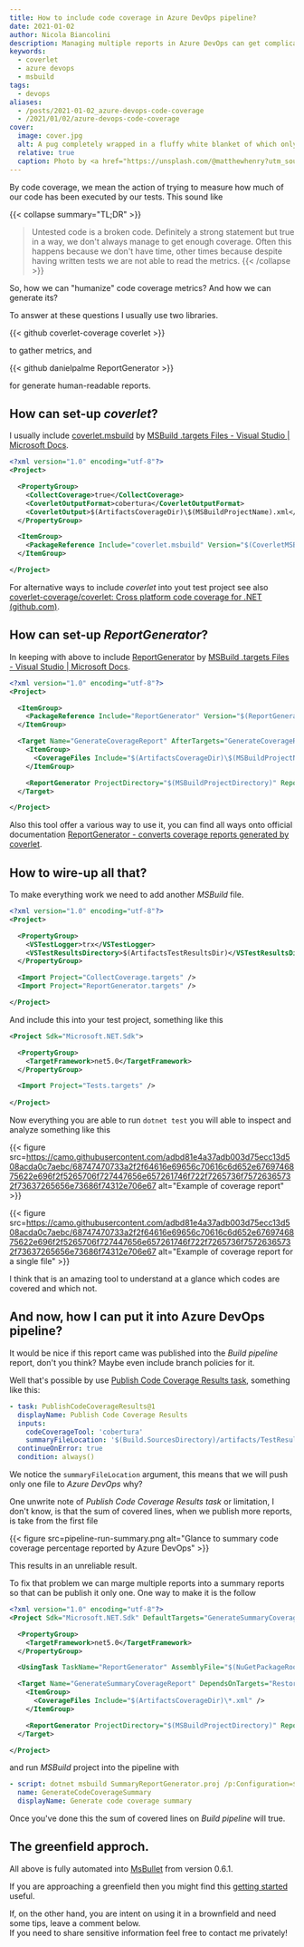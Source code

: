 ```yaml
---
title: How to include code coverage in Azure DevOps pipeline?
date: 2021-01-02
author: Nicola Biancolini
description: Managing multiple reports in Azure DevOps can get complicated, let's see how MSBuild can help us.
keywords: 
  - coverlet
  - azure devops
  - msbuild
tags:
  - devops
aliases:
  - /posts/2021-01-02_azure-devops-code-coverage
  - /2021/01/02/azure-devops-code-coverage
cover:
  image: cover.jpg
  alt: A pug completely wrapped in a fluffy white blanket of which only the muzzle is visible
  relative: true
  caption: Photo by <a href="https://unsplash.com/@matthewhenry?utm_source=unsplash&utm_medium=referral&utm_content=creditCopyText">Matthew Henry</a> on <a href="https://unsplash.com/s/photos/blanket?utm_source=unsplash&utm_medium=referral&utm_content=creditCopyText">Unsplash</a>
---
```


By code coverage, we mean the action of trying to measure how much of our code has been executed by our tests.
This sound like 

{{< collapse summary="TL;DR" >}} 
> Untested code is a broken code.
Definitely a strong statement but true in a way, we don't always manage to get enough coverage.
Often this happens because we don't have time, other times because despite having written tests we are not able to read the metrics. 
{{< /collapse >}}

So, how we can "humanize" code coverage metrics? And how we can generate its?

To answer at these questions I usually use two libraries.

{{< github coverlet-coverage coverlet >}}

to gather metrics, and

{{< github danielpalme ReportGenerator >}}

for generate human-readable reports.

## How can set-up __*coverlet*__?

I usually include [coverlet.msbuild](https://www.nuget.org/packages/coverlet.msbuild/) by [MSBuild .targets Files - Visual Studio | Microsoft Docs](https://docs.microsoft.com/visualstudio/msbuild/msbuild-dot-targets-files).

``` xml
<?xml version="1.0" encoding="utf-8"?>
<Project>

  <PropertyGroup>
    <CollectCoverage>true</CollectCoverage>
    <CoverletOutputFormat>cobertura</CoverletOutputFormat>
    <CoverletOutput>$(ArtifactsCoverageDir)\$(MSBuildProjectName).xml</CoverletOutput>
  </PropertyGroup>

  <ItemGroup>
    <PackageReference Include="coverlet.msbuild" Version="$(CoverletMSBuildVersion)" IsImplicitlyDefined="true" PrivateAssets="all" Publish="true" />
  </ItemGroup>

</Project>
```

For alternative ways to include _coverlet_ into yout test project see also [coverlet-coverage/coverlet: Cross platform code coverage for .NET (github.com)](https://github.com/coverlet-coverage/coverlet#Quick-Start).

## How can set-up __*ReportGenerator*__?

In keeping with above to include [ReportGenerator](https://www.nuget.org/packages/ReportGenerator) by [MSBuild .targets Files - Visual Studio | Microsoft Docs](https://docs.microsoft.com/visualstudio/msbuild/msbuild-dot-targets-files).

``` xml
<?xml version="1.0" encoding="utf-8"?>
<Project>

  <ItemGroup>
    <PackageReference Include="ReportGenerator" Version="$(ReportGeneratorVersion)" IsImplicitlyDefined="true" PrivateAssets="all" Publish="true" />
  </ItemGroup>

  <Target Name="GenerateCoverageReport" AfterTargets="GenerateCoverageResultAfterTest">
    <ItemGroup>
      <CoverageFiles Include="$(ArtifactsCoverageDir)\$(MSBuildProjectName).xml" />
    </ItemGroup>

    <ReportGenerator ProjectDirectory="$(MSBuildProjectDirectory)" ReportFiles="@(CoverageFiles)" TargetDirectory="$(ArtifactsReportDir)\$(MSBuildProjectName)\Reports" ReportTypes="Html;Latex" HistoryDirectory="$(ArtifactsReportDir)\$(MSBuildProjectName)\History" VerbosityLevel="Verbose" />
  </Target>

</Project>
```

Also this tool offer a various way to use it, you can find all ways onto official documentation [ReportGenerator - converts coverage reports generated by coverlet](https://danielpalme.github.io/ReportGenerator/).

## How to wire-up all that?

To make everything work we need to add another _MSBuild_ file.

``` xml
<?xml version="1.0" encoding="utf-8"?>
<Project>

  <PropertyGroup>
    <VSTestLogger>trx</VSTestLogger>
    <VSTestResultsDirectory>$(ArtifactsTestResultsDir)</VSTestResultsDirectory>
  </PropertyGroup>

  <Import Project="CollectCoverage.targets" />
  <Import Project="ReportGenerator.targets" />

</Project>
```

And include this into your test project, something like this

```xml
<Project Sdk="Microsoft.NET.Sdk">

  <PropertyGroup>
    <TargetFramework>net5.0</TargetFramework>
  </PropertyGroup>

  <Import Project="Tests.targets" />
  
</Project>
```

Now everything you are able to run `dotnet test` you will able to inspect and analyze something like this

{{< figure src=https://camo.githubusercontent.com/adbd81e4a37adb003d75ecc13d508acda0c7aebc/68747470733a2f2f64616e69656c70616c6d652e6769746875622e696f2f5265706f727447656e657261746f722f7265736f75726365732f73637265656e73686f74312e706e67 alt="Example of coverage report" >}}

{{< figure src=https://camo.githubusercontent.com/adbd81e4a37adb003d75ecc13d508acda0c7aebc/68747470733a2f2f64616e69656c70616c6d652e6769746875622e696f2f5265706f727447656e657261746f722f7265736f75726365732f73637265656e73686f74312e706e67 alt="Example of coverage report for a single file" >}}

I think that is an amazing tool to understand at a glance which codes are covered and which not.

## And now, how I can put it into Azure DevOps pipeline?

It would be nice if this report came was published into the _Build pipeline_ report, don't you think? Maybe even include branch policies for it.

Well that's possible by use [Publish Code Coverage Results task](https://docs.microsoft.com/azure/devops/pipelines/tasks/test/publish-code-coverage-results), something like this:

```yaml
- task: PublishCodeCoverageResults@1
  displayName: Publish Code Coverage Results
  inputs:
    codeCoverageTool: 'cobertura'
    summaryFileLocation: '$(Build.SourcesDirectory)/artifacts/TestResults/$(_BuildConfig)/Reports/Summary/Cobertura.xml'
  continueOnError: true
  condition: always()
```

We notice the `summaryFileLocation` argument, this means that we will push only one file to _Azure DevOps_ why?

One unwrite note of _Publish Code Coverage Results task_ or limitation, I don't know, is that the sum of covered lines, when we publish more reports, is take from the first file

{{< figure src=pipeline-run-summary.png alt="Glance to summary code coverage percentage reported by Azure DevOps" >}}

This results in an unreliable result.

To fix that problem we can marge multiple reports into a summary reports so that can be publish it only one. One way to make it is the follow

``` xml
<?xml version="1.0" encoding="utf-8"?>
<Project Sdk="Microsoft.NET.Sdk" DefaultTargets="GenerateSummaryCoverageReport" xmlns="http://schemas.microsoft.com/developer/msbuild/2003">

  <PropertyGroup>
    <TargetFramework>net5.0</TargetFramework>
  </PropertyGroup>

  <UsingTask TaskName="ReportGenerator" AssemblyFile="$(NuGetPackageRoot)reportgenerator\$(ReportGeneratorVersion)\tools\$(TargetFramework)\ReportGenerator.MSBuild.dll" />

  <Target Name="GenerateSummaryCoverageReport" DependsOnTargets="Restore">
    <ItemGroup>
      <CoverageFiles Include="$(ArtifactsCoverageDir)\*.xml" />
    </ItemGroup>

    <ReportGenerator ProjectDirectory="$(MSBuildProjectDirectory)" ReportFiles="@(CoverageFiles)" TargetDirectory="$(ArtifactsTestResultsDir)\Reports\Summary" ReportTypes="Cobertura" />
  </Target>

</Project>
```

and run _MSBuild_ project into the pipeline with

```yaml
- script: dotnet msbuild SummaryReportGenerator.proj /p:Configuration=$(Configuration)
  name: GenerateCodeCoverageSummary
  displayName: Generate code coverage summary
```

Once you've done this the sum of covered lines on _Build pipeline_ will true.

## The greenfield approch.

All above is fully automated into [MsBullet](https://github.com/binick/msbullet) from version 0.6.1.

If you are approaching a greenfield then you might find this [getting started](https://binick.blog/msbullet/#getting-started) useful.

If, on the other hand, you are intent on using it in a brownfield and need some tips, leave a comment below.  
If you need to share sensitive information feel free to contact me privately! 
